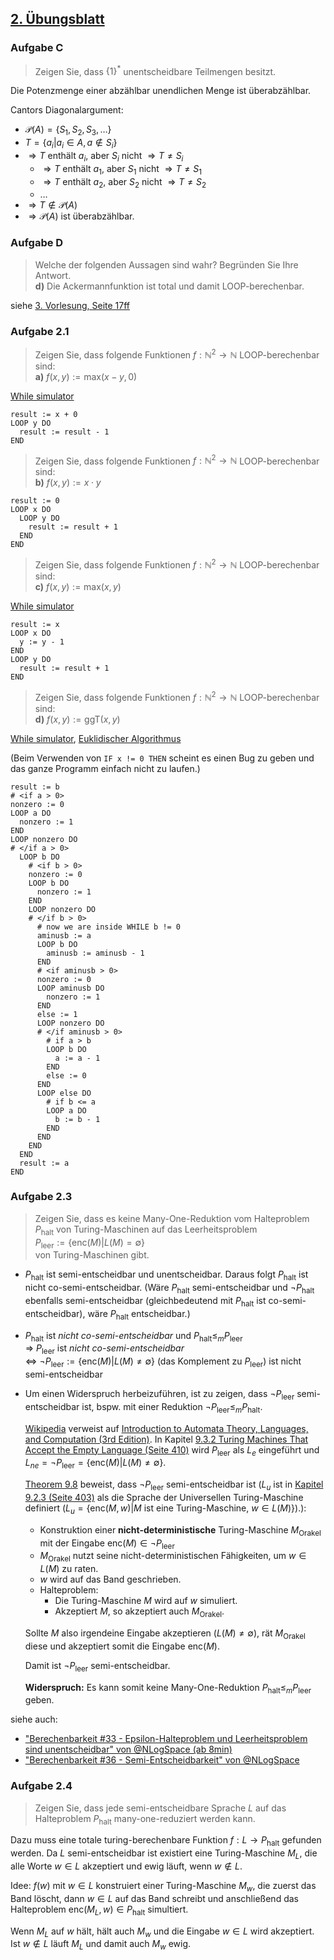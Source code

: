 ## [2. Übungsblatt](https://web.archive.org/web/20241212082357/https://iccl.inf.tu-dresden.de/w/images/9/97/TheoLog24-Uebung02.pdf)

### Aufgabe C

> Zeigen Sie, dass $\{1\}^{*}$ unentscheidbare Teilmengen besitzt.

Die Potenzmenge einer abzählbar unendlichen Menge ist überabzählbar.

Cantors Diagonalargument:

  * $\mathcal{P}(A) = \left\{ S_1, S_2, S_3, \ldots \right\}$
  * $T = \left\{ a_i | a_i \in A, a \notin S_i \right\}$
  * $\Rightarrow T$ enthält $a_i$, aber $S_i$ nicht $\Rightarrow T \neq S_i$
      * $\Rightarrow T$ enthält $a_1$, aber $S_1$ nicht $\Rightarrow T \neq S_1$
      * $\Rightarrow T$ enthält $a_2$, aber $S_2$ nicht $\Rightarrow T \neq S_2$
      * $\ldots$
  * $\Rightarrow T \notin \mathcal{P}(A)$
  * $\Rightarrow \mathcal{P}(A)$ ist überabzählbar.

### Aufgabe D

> Welche der folgenden Aussagen sind wahr? Begründen Sie Ihre Antwort. \
> **d)** Die Ackermannfunktion ist total und damit LOOP-berechenbar.

siehe [3. Vorlesung, Seite 17ff](https://web.archive.org/web/20250222123745/https://iccl.inf.tu-dresden.de/w/images/1/19/TheoLog2024-Vorlesung-03-print.pdf#page=17)

### Aufgabe 2.1

> Zeigen Sie, dass folgende Funktionen $f : \mathbb{N}^2 \rightarrow \mathbb{N}$ LOOP-berechenbar sind: \
> **a)** $f(x, y) := \text{max}(x - y, 0)$

[While simulator](https://tools.iccl.inf.tu-dresden.de/while/)

```
result := x + 0
LOOP y DO
  result := result - 1
END
```

> Zeigen Sie, dass folgende Funktionen $f : \mathbb{N}^2 \rightarrow \mathbb{N}$ LOOP-berechenbar sind: \
> **b)** $f(x, y) := x \cdot y$

```
result := 0
LOOP x DO
  LOOP y DO
    result := result + 1
  END
END
```

> Zeigen Sie, dass folgende Funktionen $f : \mathbb{N}^2 \rightarrow \mathbb{N}$ LOOP-berechenbar sind: \
> **c)** $f(x, y) := \text{max}(x, y)$

[While simulator](https://tools.iccl.inf.tu-dresden.de/while/)

```
result := x
LOOP x DO
  y := y - 1
END
LOOP y DO
  result := result + 1
END
```

> Zeigen Sie, dass folgende Funktionen $f : \mathbb{N}^2 \rightarrow \mathbb{N}$ LOOP-berechenbar sind: \
> **d)** $f(x, y) := \text{ggT}(x, y)$

[While simulator](https://tools.iccl.inf.tu-dresden.de/while/),
[Euklidischer Algorithmus](https://de.wikipedia.org/wiki/Euklidischer_Algorithmus#Beschreibung_durch_Pseudocode)

(Beim Verwenden von `IF x != 0 THEN` scheint es einen Bug zu geben und das ganze Programm einfach nicht zu laufen.)

```
result := b
# <if a > 0>
nonzero := 0
LOOP a DO
  nonzero := 1
END
LOOP nonzero DO
# </if a > 0>
  LOOP b DO
    # <if b > 0>
    nonzero := 0
    LOOP b DO
      nonzero := 1
    END
    LOOP nonzero DO
    # </if b > 0>
      # now we are inside WHILE b != 0
      aminusb := a
      LOOP b DO
        aminusb := aminusb - 1
      END
      # <if aminusb > 0>
      nonzero := 0
      LOOP aminusb DO
        nonzero := 1
      END
      else := 1
      LOOP nonzero DO
      # </if aminusb > 0>
        # if a > b
        LOOP b DO
          a := a - 1
        END
        else := 0
      END
      LOOP else DO
        # if b <= a
        LOOP a DO
          b := b - 1
        END
      END
    END
  END
  result := a
END
```

### Aufgabe 2.3

> Zeigen Sie, dass es keine Many-One-Reduktion vom Halteproblem $P_\text{halt}$ von Turing-Maschinen auf das Leerheitsproblem \
> $P_\text{leer} := \{\text{enc}(M) | L(M) = \emptyset\}$ \
> von Turing-Maschinen gibt.

  * $P_\text{halt}$ ist semi-entscheidbar und unentscheidbar. Daraus folgt $P_\text{halt}$ ist nicht co-semi-entscheidbar. (Wäre $P_\text{halt}$ semi-entscheidbar und $\neg P_\text{halt}$ ebenfalls semi-entscheidbar (gleichbedeutend mit $P_\text{halt}$ ist co-semi-entscheidbar), wäre $P_\text{halt}$ entscheidbar.)
  * $P_\text{halt}$ ist *nicht co-semi-entscheidbar* und $P_\text{halt} \leq_m P_\text{leer}$ \
    $\Rightarrow$ $P_\text{leer}$ ist *nicht co-semi-entscheidbar* \
    $\Leftrightarrow$ $\neg P_\text{leer} := \{\text{enc}(M) | L(M) \neq \emptyset\}$ (das Komplement zu $P_\text{leer}$) ist nicht semi-entscheidbar
  * Um einen Widerspruch herbeizuführen, ist zu zeigen, dass $\neg P_\text{leer}$ semi-entscheidbar ist, bspw. mit einer Reduktion $\neg P_\text{leer} \leq_m P_\text{halt}$.

    [Wikipedia](https://en.wikipedia.org/wiki/Emptiness_problem) verweist auf [Introduction to Automata Theory, Languages, and Computation (3rd Edition)](https://web.archive.org/web/20250220163117/https://lecture-notes.tiu.edu.iq/wp-content/uploads/2022/02/Introduction-to-Automata-Theory-Languages-and-Computations-by-John-E.-Hopcroft-Rajeev-Motwani-Jeffrey-D.-Ullman-z-lib.org_.pdf). In Kapitel [9.3.2 Turing Machines That Accept the Empty Language (Seite 410)](https://web.archive.org/web/20250220163117/https://lecture-notes.tiu.edu.iq/wp-content/uploads/2022/02/Introduction-to-Automata-Theory-Languages-and-Computations-by-John-E.-Hopcroft-Rajeev-Motwani-Jeffrey-D.-Ullman-z-lib.org_.pdf#page=410) wird $P_\text{leer}$ als $L_e$ eingeführt und $L_{ne} = \neg P_\text{leer} = \{\text{enc}(M) | L(M) \neq \emptyset\}$.

    [Theorem 9.8](https://web.archive.org/web/20250220163117/https://lecture-notes.tiu.edu.iq/wp-content/uploads/2022/02/Introduction-to-Automata-Theory-Languages-and-Computations-by-John-E.-Hopcroft-Rajeev-Motwani-Jeffrey-D.-Ullman-z-lib.org_.pdf#page=410) beweist, dass $\neg P_\text{leer}$ semi-entscheidbar ist ($L_u$ ist in [Kapitel 9.2.3 (Seite 403)](https://web.archive.org/web/20250220163117/https://lecture-notes.tiu.edu.iq/wp-content/uploads/2022/02/Introduction-to-Automata-Theory-Languages-and-Computations-by-John-E.-Hopcroft-Rajeev-Motwani-Jeffrey-D.-Ullman-z-lib.org_.pdf#page=403) als die Sprache der Universellen Turing-Maschine definiert ($L_u = \{\text{enc}(M, w) | M$ ist eine Turing-Maschine, $w \in L(M)\}$).):

      * Konstruktion einer **nicht-deterministische** Turing-Maschine $M_\text{Orakel}$ mit der Eingabe $\text{enc}(M) \in \neg P_\text{leer}$
      * $M_\text{Orakel}$ nutzt seine nicht-deterministischen Fähigkeiten, um $w \in L(M)$ zu raten.
      * $w$ wird auf das Band geschrieben.
      * Halteproblem:
          * Die Turing-Maschine $M$ wird auf $w$ simuliert.
          * Akzeptiert $M$, so akzeptiert auch $M_\text{Orakel}$.

    Sollte $M$ also irgendeine Eingabe akzeptieren ($L(M) \neq \emptyset$), rät $M_\text{Orakel}$ diese und akzeptiert somit die Eingabe $\text{enc}(M)$.

    Damit ist $\neg P_\text{leer}$ semi-entscheidbar.

    **Widerspruch:** Es kann somit keine Many-One-Reduktion $P_\text{halt} \leq_m P_\text{leer}$ geben.

siehe auch:

  * ["Berechenbarkeit #33 - Epsilon-Halteproblem und Leerheitsproblem sind unentscheidbar" von @NLogSpace (ab 8min)](https://www.youtube.com/watch?v=vDy9H2B0Kpk&t=482)
  * ["Berechenbarkeit #36 - Semi-Entscheidbarkeit" von @NLogSpace](https://www.youtube.com/watch?v=f3cSzXHg584&t=999)

### Aufgabe 2.4

> Zeigen Sie, dass jede semi-entscheidbare Sprache $L$ auf das Halteproblem $P_\text{halt}$ many-one-reduziert werden kann.

Dazu muss eine totale turing-berechenbare Funktion $f : L \rightarrow P_\text{halt}$ gefunden werden. Da $L$ semi-entscheidbar ist existiert eine Turing-Maschine $M_L$, die alle Worte $w \in L$ akzeptiert und ewig läuft, wenn $w \notin L$.

Idee: $f(w)$ mit $w \in L$ konstruiert einer Turing-Maschine $M_w$, die zuerst das Band löscht, dann $w \in L$ auf das Band schreibt und anschließend das Halteproblem $\text{enc}(M_L, w) \in P_\text{halt}$ simultiert.

Wenn $M_L$ auf $w$ hält, hält auch $M_w$ und die Eingabe $w \in L$ wird akzeptiert. Ist $w \notin L$ läuft $M_L$ und damit auch $M_w$ ewig.
